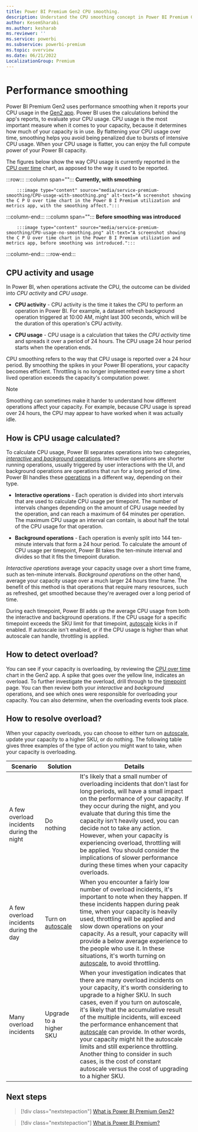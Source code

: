 ```yaml
---
title: Power BI Premium Gen2 CPU smoothing.
description: Understand the CPU smoothing concept in Power BI Premium Gen2 works.
author: KesemSharabi
ms.author: kesharab
ms.reviewer: ''
ms.service: powerbi
ms.subservice: powerbi-premium
ms.topic: overview
ms.date: 06/21/2022
LocalizationGroup: Premium 
---
```


# Performance smoothing

Power BI Premium Gen2 uses performance smoothing when it reports your CPU usage in the [Gen2 app](service-premium-gen2-metrics-app.md). Power BI uses the calculations behind the app's reports, to evaluate your CPU usage. CPU usage is the most important measure when it comes to your capacity, because it determines how much of your capacity is in use. By flattening your CPU usage over time, smoothing helps you avoid being penalized due to bursts of intensive CPU usage. When your CPU usage is flatter, you can enjoy the full compute power of your Power BI capacity.

The figures below show the way CPU usage is currently reported in the [CPU over time](https://docs.microsoft.com/en-us/power-bi/enterprise/service-premium-gen2-metrics-app#cpu-over-time) chart, as apposed to the way it used to be reported.  

:::row:::
   :::column span="":::
      **Currently, with smoothing**

        :::image type="content" source="media/service-premium-smoothing/CPU-usage-with-smoothing.png" alt-text="A screenshot showing the C P U over time chart in the Power B I Premium utilization and metrics app, with the smoothing affect.":::
   :::column-end:::
   :::column span="":::
      **Before smoothing was introduced**

        :::image type="content" source="media/service-premium-smoothing/CPU-usage-no-smoothing.png" alt-text="A screenshot showing the C P U over time chart in the Power B I Premium utilization and metrics app, before smoothing was introduced.":::
   :::column-end:::
:::row-end:::

## CPU activity and usage

In Power BI, when operations activate the CPU, the outcome can be divided into *CPU activity* and *CPU usage*.

* **CPU activity** - CPU activity is the time it takes the CPU to perform an operation in Power BI. For example, a dataset refresh background operation triggered at 10:00 AM, might last 300 seconds, which will be the duration of this operation's CPU activity.

* **CPU usage** - CPU usage is a calculation that takes the *CPU activity* time and spreads it over a period of 24 hours. The CPU usage 24 hour period starts when the operation ends.

CPU smoothing refers to the way that CPU usage is reported over a 24 hour period. By smoothing the spikes in your Power BI operations, your capacity becomes efficient. Throttling is no longer implemented every time a short lived operation exceeds the capacity's computation power.

>[!NOTE]
>Smoothing can sometimes make it harder to understand how different operations affect your capacity. For example, because CPU usage is spread over 24 hours, the CPU may appear to have worked when it was actually idle.

## How is CPU usage calculated?

To calculate CPU usage, Power BI separates operations into two categories, [*interactive* and *background* operations](service-premium-gen2-faq.yml#what-s-the-difference-between-interactive-and-background-operations--). Interactive operations are shorter running operations, usually triggered by user interactions with the UI, and background operations are operations that run for a long period of time. Power BI handles these [operations](service-premium-gen2-faq.yml#which-operations-contribute-to-interactive-utilization--and-which-to-background-utilization-) in a different way, depending on their type.

* **Interactive operations** - Each operation is divided into short intervals that are used to calculate CPU usage per timepoint. The number of intervals changes depending on the amount of CPU usage needed by the operation, and can reach a maximum of 64 minutes per operation. The maximum CPU usage an interval can contain, is about half the total of the CPU usage for that operation.

* **Background operations** - Each operation is evenly split into 144 ten-minute intervals that form a 24 hour period. To calculate the amount of CPU usage per timepoint, Power BI takes the ten-minute interval and divides so that it fits the timepoint duration.

*Interactive operations* average your capacity usage over a short time frame, such as ten-minute intervals. *Background operations* on the other hand, average your capacity usage over a much larger 24 hours time frame. The benefit of this method is that operations that require many resources, such as refreshed, get smoothed because they're averaged over a long period of time.

During each timepoint, Power BI adds up the average CPU usage from both the interactive and background operations. If the CPU usage for a specific timepoint exceeds the SKU limit for that timepoint, [autoscale](service-premium-auto-scale.md) kicks in if enabled. If autoscale isn't enabled, or if the CPU usage is higher than what autoscale can handle, throttling is applied.

## How to detect overload?

You can see if your capacity is overloading, by reviewing the [CPU over time](https://docs.microsoft.com/en-us/power-bi/enterprise/service-premium-gen2-metrics-app#cpu-over-time) chart in the Gen2 app. A spike that goes over the yellow line, indicates an overload. To further investigate the overload, drill through to the [timepoint](service-premium-gen2-metrics-app.md#timepoint) page. You can then review both your *interactive* and *background* operations, and see which ones were responsible for overloading your capacity. You can also determine, when the overloading events took place.

## How to resolve overload?

When your capacity overloads, you can choose to either turn on [autoscale](service-premium-auto-scale.md), update your capacity to a higher SKU, or do nothing. The following table gives three examples of the type of action you might want to take, when your capacity is overloading.


| Scenario | Solution | Details  |
|----------|----------|----------|
| A few overload incidents during the night | Do nothing | It's likely that a small number of overloading incidents that don't last for long periods, will have a small impact on the performance of your capacity. If they occur during the night, and you evaluate that during this time the capacity isn't heavily used, you can decide not to take any action. However, when your capacity is experiencing overload, throttling will be applied. You should consider the implications of slower performance during these times when your capacity overloads. |
| A few overload incidents during the day | Turn on [autoscale](service-premium-auto-scale.md) | When you encounter a fairly low number of overload incidents, it's important to note when they happen. If these incidents happen during peak time, when your capacity is heavily used, throttling will be applied and slow down operations on your capacity. As a result, your capacity will provide a below average experience to the people who use it. In these situations, it's worth turning on [autoscale](service-premium-auto-scale.md), to avoid throttling. |
| Many overload incidents | Upgrade to a higher SKU | When your investigation indicates that there are many overload incidents on your capacity, it's worth considering to upgrade to a higher SKU. In such cases, even if you turn on autoscale, it's likely that the accumulative result of the multiple incidents, will exceed the performance enhancement that [autoscale](service-premium-auto-scale.md) can provide. In other words, your capacity might hit the autoscale limits and still experience throttling. Another thing to consider in such cases, is the cost of constant autoscale versus the cost of upgrading to a higher SKU. |

## Next steps

> [!div class="nextstepaction"]
> [What is Power BI Premium Gen2?](service-premium-gen2-what-is.md)

> [!div class="nextstepaction"]
> [What is Power BI Premium?](service-premium-what-is.md)
